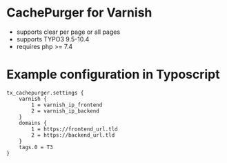 # CachePurger for Varnish 

- supports clear per page or all pages
- supports TYPO3 9.5-10.4
- requires php >= 7.4

# Example configuration in Typoscript
```
tx_cachepurger.settings {
    varnish {
        1 = varnish_ip_frontend
        2 = varnish_ip_backend
    }
    domains {
        1 = https://frontend_url.tld
        2 = https://backend_url.tld
    }
    tags.0 = T3
}
```
